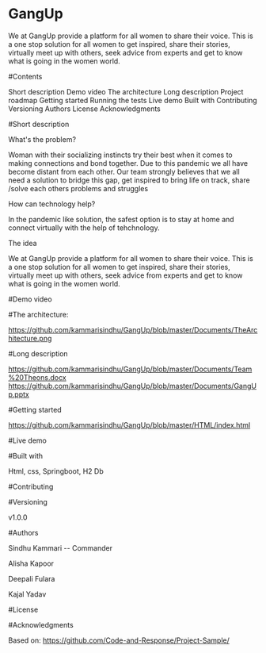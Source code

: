# GangUp
We at GangUp provide a platform for all women to share their voice. This is a one stop solution for all women to get inspired, share their stories, virtually meet up with others, seek advice from experts and get to know what is going in the women world. 

#Contents

Short description
Demo video
The architecture
Long description
Project roadmap
Getting started
Running the tests
Live demo
Built with
Contributing
Versioning
Authors
License
Acknowledgments

#Short description

What's the problem?

Woman with their socializing instincts try their best when it comes to making connections and bond together.
Due to this pandemic we all have become distant from each other.
Our team strongly believes that we all need a solution to bridge this gap, get inspired to bring life on track, share /solve each others problems and struggles

How can technology help?

In the pandemic like solution, the safest option is to stay at home and connect virtually with the help of tehchnology.

The idea

We at GangUp provide a platform for all women to share their voice. This is a one stop solution for all women to get inspired, share their stories, virtually meet up with others, seek advice from experts and get to know what is going in the women world. 

#Demo video


#The architecture:

https://github.com/kammarisindhu/GangUp/blob/master/Documents/TheArchitecture.png

#Long description

https://github.com/kammarisindhu/GangUp/blob/master/Documents/Team%20Theons.docx
https://github.com/kammarisindhu/GangUp/blob/master/Documents/GangUp.pptx


#Getting started

https://github.com/kammarisindhu/GangUp/blob/master/HTML/index.html


#Live demo

#Built with

Html, css, Springboot, H2 Db

#Contributing

#Versioning

v1.0.0

#Authors

Sindhu Kammari -- Commander

Alisha Kapoor 

Deepali Fulara

Kajal Yadav

#License

#Acknowledgments

Based on: https://github.com/Code-and-Response/Project-Sample/
